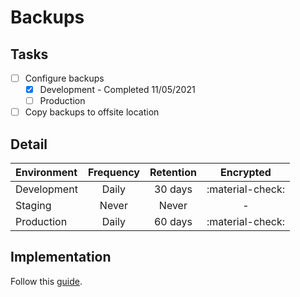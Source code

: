 # Backups

## Tasks
- [ ] Configure backups
    * [x] Development - Completed 11/05/2021
    * [ ] Production
- [ ] Copy backups to offsite location

## Detail
|Environment|Frequency|Retention|    Encrypted   |
|:----------|:-------:|:-------:|:-------------:|
|Development|Daily    |30 days  |:material-check:|
|Staging    |Never    |Never    |-|
|Production |Daily    |60 days  |:material-check:|

## Implementation
Follow this [guide](https://firebase.google.com/docs/firestore/solutions/schedule-export#gcp-console).
